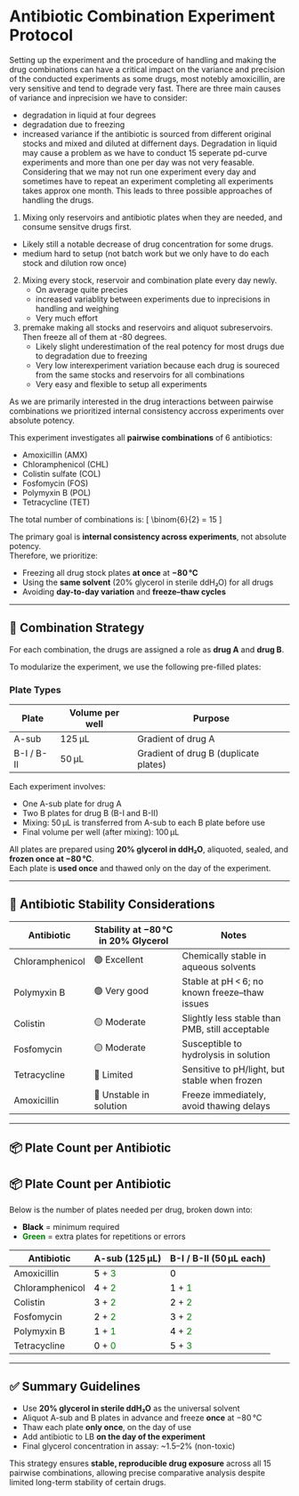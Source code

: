 # Antibiotic Combination Experiment Protocol
Setting up the experiment and the procedure of handling and making the drug combinations can have a critical impact on the variance and precision of the conducted experiments as some drugs, most notebly amoxicillin, are very sensitive and tend to degrade very fast.
There are three main causes of variance and inprecision we have to consider: 
- degradation in liquid at four degrees
- degradation due to freezing
- increased variance if the antibiotic is sourced from different original stocks and mixed and diluted at differnent days.
Degradation in liquid may cause a problem as we have to conduct 15 seperate pd-curve experiments and more than one per day was not very feasable. 
Considering that we may not run one experiment every day and sometimes have to repeat an experiment completing all experiments takes approx one month.
This leads to three possible approaches of handling the drugs.
1) Mixing only reservoirs and antibiotic plates when they are needed, and consume sensitve drugs first. 
  - Likely still a notable decrease of drug concentration for some drugs.
  - medium hard to setup (not batch work but we only have to do each stock and dilution row once)
2) Mixing every stock, reservoir and combination plate every day newly.
   - On average quite precies
   - increased variablity between experiments due to inprecisions in handling and weighing
   - Very much effort 
3) premake making all stocks and reservoirs and aliquot subreservoirs. Then freeze all of them at -80 degrees.
   - Likely slight underestimation of the real potency for most drugs due to degradation due to freezing
   - Very low interexperiment variation because  each drug is soureced from the same stocks and reservoirs for all combinations
   - Very easy and flexible to setup all experiments
  

As we are primarily interested in the drug interactions between pairwise combinations we prioritized internal consistency accross experiments over absolute potency.

This experiment investigates all **pairwise combinations** of 6 antibiotics:

- Amoxicillin (AMX)
- Chloramphenicol (CHL)
- Colistin sulfate (COL)
- Fosfomycin (FOS)
- Polymyxin B (POL)
- Tetracycline (TET)

The total number of combinations is:
\[
\binom{6}{2} = 15
\]

The primary goal is **internal consistency across experiments**, not absolute potency.  
Therefore, we prioritize:

- Freezing all drug stock plates **at once** at **−80 °C**
- Using the **same solvent** (20% glycerol in sterile ddH₂O) for all drugs
- Avoiding **day-to-day variation** and **freeze–thaw cycles**

---

## 🧬 Combination Strategy

For each combination, the drugs are assigned a role as **drug A** and **drug B**.

To modularize the experiment, we use the following pre-filled plates:

### Plate Types

| Plate      | Volume per well | Purpose                               |
| ---------- | --------------- | ------------------------------------- |
| A-sub      | 125 µL          | Gradient of drug A                    |
| B-I / B-II | 50 µL           | Gradient of drug B (duplicate plates) |

Each experiment involves:
- One A-sub plate for drug A
- Two B plates for drug B (B-I and B-II)
- Mixing: 50 µL is transferred from A-sub to each B plate before use
- Final volume per well (after mixing): 100 µL

All plates are prepared using **20% glycerol in ddH₂O**, aliquoted, sealed, and **frozen once at −80 °C**.  
Each plate is **used once** and thawed only on the day of the experiment.

---

## 🧊 Antibiotic Stability Considerations

| Antibiotic      | Stability at −80 °C in 20% Glycerol | Notes                                           |
| --------------- | ----------------------------------- | ----------------------------------------------- |
| Chloramphenicol | 🟢 Excellent                         | Chemically stable in aqueous solvents           |
| Polymyxin B     | 🟢 Very good                         | Stable at pH < 6; no known freeze–thaw issues   |
| Colistin        | 🟡 Moderate                          | Slightly less stable than PMB, still acceptable |
| Fosfomycin      | 🟡 Moderate                          | Susceptible to hydrolysis in solution           |
| Tetracycline    | 🔴 Limited                           | Sensitive to pH/light, but stable when frozen   |
| Amoxicillin     | 🔴 Unstable in solution              | Freeze immediately, avoid thawing delays        |

---

## 📦 Plate Count per Antibiotic
## 📦 Plate Count per Antibiotic

Below is the number of plates needed per drug, broken down into:  
- <span style="color:black"><strong>Black</strong></span> = minimum required  
- <span style="color:green"><strong>Green</strong></span> = extra plates for repetitions or errors

| Antibiotic      | A-sub (125 µL)                                                          | B-I / B-II (50 µL each)                                                 |
| --------------- | ----------------------------------------------------------------------- | ----------------------------------------------------------------------- |
| Amoxicillin     | <span style="color:black">5</span> + <span style="color:green">3</span> | <span style="color:black">0</span>                                      |
| Chloramphenicol | <span style="color:black">4</span> + <span style="color:green">2</span> | <span style="color:black">1</span> + <span style="color:green">1</span> |
| Colistin        | <span style="color:black">3</span> + <span style="color:green">2</span> | <span style="color:black">2</span> + <span style="color:green">2</span> |
| Fosfomycin      | <span style="color:black">2</span> + <span style="color:green">2</span> | <span style="color:black">3</span> + <span style="color:green">2</span> |
| Polymyxin B     | <span style="color:black">1</span> + <span style="color:green">1</span> | <span style="color:black">4</span> + <span style="color:green">2</span> |
| Tetracycline    | <span style="color:black">0</span> + <span style="color:green">0</span> | <span style="color:black">5</span> + <span style="color:green">3</span> |

---

## ✅ Summary Guidelines

- Use **20% glycerol in sterile ddH₂O** as the universal solvent
- Aliquot A-sub and B plates in advance and freeze **once** at −80 °C
- Thaw each plate **only once**, on the day of use
- Add antibiotic to LB **on the day of the experiment**
- Final glycerol concentration in assay: ~1.5–2% (non-toxic)

This strategy ensures **stable, reproducible drug exposure** across all 15 pairwise combinations, allowing precise comparative analysis despite limited long-term stability of certain drugs.

